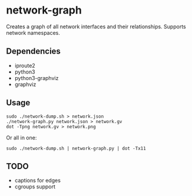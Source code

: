 # network-graph

Creates a graph of all network interfaces and their relationships. Supports network namespaces.

## Dependencies
  * iproute2
  * python3
  * python3-graphviz
  * graphviz

## Usage
    sudo ./network-dump.sh > network.json
    ./network-graph.py network.json > network.gv
    dot -Tpng network.gv > network.png

Or all in one:

    sudo ./network-dump.sh | network-graph.py | dot -Tx11


## TODO
  * captions for edges
  * cgroups support
